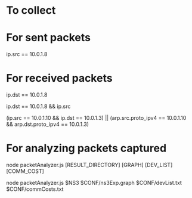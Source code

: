 # To collect

# For sent packets

ip.src == 10.0.1.8


# For received packets

ip.dst == 10.0.1.8

ip.dst == 10.0.1.8 && ip.src

(ip.src == 10.0.1.10  && ip.dst == 10.0.1.3) || (arp.src.proto_ipv4 == 10.0.1.10 && arp.dst.proto_ipv4 == 10.0.1.3)
# For analyzing packets captured

node packetAnalyzer.js [RESULT_DIRECTORY] [GRAPH] [DEV_LIST] [COMM_COST]

node packetAnalyzer.js $NS3 $CONF/ns3Exp.graph $CONF/devList.txt $CONF/commCosts.txt


